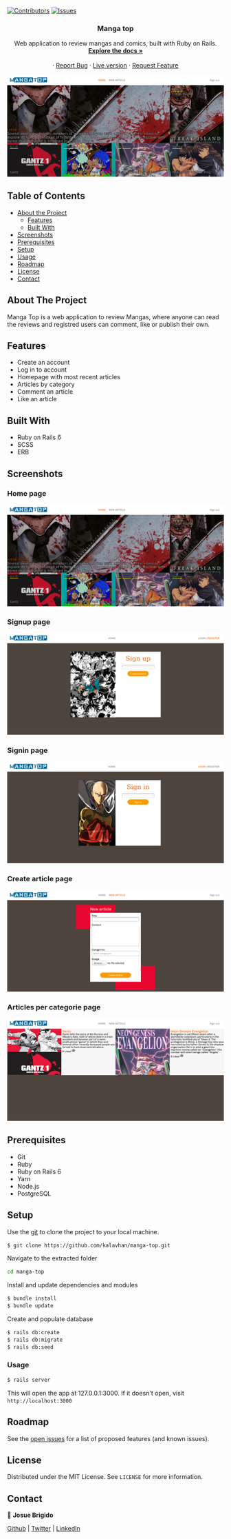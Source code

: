 [![Contributors][contributors-shield]][contributors-url]
[![Issues][issues-shield]][issues-url]
<br />
<p align="center">
 
  <h3 align="center">Manga top</h3>
  <p align="center">
     Web application to review mangas and comics, built with Ruby on Rails. 
    <br />
    <a href="#table-of-contents"><strong>Explore the docs »</strong></a>
    <br />
    <br />
    ·
    <a href="https://github.com/kalavhan/manga-top/issues">Report Bug</a>
    ·
    <a href="https://blooming-crag-23204.herokuapp.com/">Live version</a>
    ·
    <a href="https://github.com/kalavhan/manga-top/issues">Request Feature</a>
  </p>
</p>

![screenshot](screenshots/homepage.jpg)

<!-- TABLE OF CONTENTS -->
## Table of Contents

* [About the Project](#about-the-project)
  * [Features](#features)
  * [Built With](#built-with)
* [Screenshots](#screenshots)
* [Prerequisites](#prerequisites)
* [Setup](#setup)
* [Usage](#usage)
* [Roadmap](#roadmap)
* [License](#license)
* [Contact](#contact)



<!-- ABOUT THE PROJECT -->
## About The Project
Manga Top is a web application to review Mangas, where anyone can read the reviews and registred users can comment, like or publish their own.

## Features
 - Create an account
 - Log in to account
 - Homepage with most recent articles
 - Articles by category
 - Comment an article
 - Like an article

## Built With
- Ruby on Rails 6
- SCSS
- ERB

## Screenshots

### Home page
![screenshot](screenshots/homepage.jpg)

### Signup page
![screenshot](screenshots/signup.png)

### Signin page
![screenshot](screenshots/signin.png)

### Create article page
![screenshot](screenshots/create.png)

### Articles per categorie page
![screenshot](screenshots/categorie.png)

## Prerequisites
 - Git
 - Ruby
 - Ruby on Rails 6
 - Yarn
 - Node.js
 - PostgreSQL

## Setup

Use the [git](https://git-scm.com/downloads) to clone the project to your local machine.
```sh
$ git clone https://github.com/kalavhan/manga-top.git
```

Navigate to the extracted folder
```sh 
cd manga-top
```

Install and update dependencies and modules
```sh
$ bundle install
$ bundle update
```
Create and populate database
```sh
$ rails db:create
$ rails db:migrate
$ rails db:seed
```

### Usage
```sh
$ rails server
```
This will open the app at 127.0.0.1:3000. If it doesn't open, visit ```http://localhost:3000```

<!-- ROADMAP -->
## Roadmap

See the [open issues](https://github.com/kalavhan/manga-top/issues) for a list of proposed features (and known issues).


<!-- LICENSE -->
## License

Distributed under the MIT License. See `LICENSE` for more information.

<!-- CONTACT -->
## Contact
👤 **Josue Brigido**

[Github](https://github.com/kalavhan) | [Twitter](https://twitter.com/kalavhan) | [LinkedIn](https://linkedin.com/in/kalavhan)

<!-- MARKDOWN LINKS & IMAGES -->
<!-- https://www.markdownguide.org/basic-syntax/#reference-style-links -->
[contributors-shield]: https://img.shields.io/badge/Contributors-1-%2300ff00
[contributors-url]: https://github.com/kalavhan/manga-top/graphs/contributors
[issues-shield]: https://img.shields.io/badge/issues-0-%2300ff00
[issues-url]: https://github.com/kalavhan/manga-top/issues/
